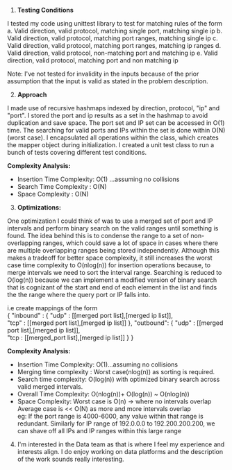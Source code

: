 1. **Testing Conditions**  

  I tested my code using unittest library to test for matching rules of the form 
              a. Valid direction, valid protocol, matching single port, matching single ip 
              b. Valid direction, valid protocol, matching port ranges, matching single ip 
              c. Valid direction, valid protocol, matching port ranges, matching ip ranges 
              d. Valid direction, valid protocol, non-matching port and matching ip 
              e. Valid direction, valid protocol, matching port and non matching ip 

   Note: I've not tested for invalidity in the inputs because of the prior assumption that the input is valid as stated in the problem description.
    
2. **Approach** 

  I made use of recursive hashmaps indexed by direction, protocol, "ip" and "port". I stored the port and ip results as a set in the hashmap to avoid duplication and save space. The port set and IP set can be accessed in O(1) time. The searching for valid ports and IPs within the set is done within O(N) (worst case). I encapsulated all operations within the class, which creates the mapper object during initialization. I created a unit test class to run a bunch of tests covering different test conditions.   

  **Complexity Analysis:**
 - Insertion Time Complexity: O(1)  ...assuming no collisions 
 - Search Time Complexity :   O(N) 
 - Space Complexity :         O(N) 
                                      
3. **Optimizations:**

  One optimization I could think of was to use a merged set of port and IP intervals and perform binary search on the valid ranges until something is found. The idea behind this is to condense the range to a set of non-overlapping ranges, which could save a lot of space in cases where there are multiple overlapping ranges being stored independently. Although this makes a tradeoff for better space complexity, it still increases the worst case time complexity to O(nlog(n)) for insertion operations because, to merge intervals we need to sort the interval range. Searching is reduced to O(log(n)) because we can implement a modified version of binary search that is cognizant of the start and end of each element in the list and finds the the range where the query port or IP falls into. 

i.e create mappings of the form   
{  "inbound" : { "udp" : [[merged port list],[merged ip list]],  
                 "tcp" : [[merged port list],[merged ip list]] }, 
  "outbound": { "udp" : [[merged port list],[merged ip list]],  
                "tcp :  [[merged_port list],[merged ip list]] } 
                                                  }  

  **Complexity Analysis:**
 - Insertion Time Complexity: O(1)...assuming no collisions
 - Merging time complexity :  Worst case(nlog(n)) as sorting is required.
 - Search time complexity:    O(log(n)) with optimized binary search across valid merged intervals.
 - Overall Time Complexity:   O(nlog(n))+ O(log(n)) ~ O(nlog(n))
 - Space Complexity:          Worst case is O(n)  -> where no intervals overlap
                           Average case is << O(N) as more and more intervals overlap           
                           eg: If the port range is 4000-6000, any value within that range is redundant. 
                               Similarly for IP range of 192.0.0.0 to 192.200.200.200, we can shave off all IPs and IP ranges within this large range


4. I'm interested in the Data team as that is where I feel my experience and interests align. I do enjoy working on data platforms and the description of the work sounds really interesting.
